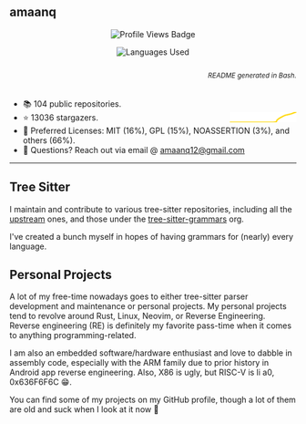 ## amaanq

<p align="center">
	<img alt="Profile Views Badge" src="https://komarev.com/ghpvc/?username=amaanq&style=flat" />
</p>

<p align="center">
	<!-- <img alt="General Stats" height="152" -->
	<!-- src="https://github-readme-stats.vercel.app/api?username=amaanq&show_icons=true&theme=tokyonight&hide=stars&count_private=true&title_color=0x005ACE&icon_color=0x005ACE&hide_title=true"/> -->
	<img alt="Languages Used"
	    src="https://github-readme-stats.vercel.app/api/top-langs/?username=amaanq&langs_count=10&layout=compact&theme=tokyonight&title_color=0x005ACE&icon_color=0x005ACE&hide_title=true"/>
	<!-- <img alt="Commit Stats" width="500" -->
	<!-- src="https://github-readme-streak-stats.herokuapp.com?user=amaanq&theme=tokyonight_duo&hide_border=true&date_format=M%20j%5B%2C%20Y%5D&border=005ACE&stroke=005ACE&ring=005ACE&fire=005ACE"/> -->
</p>

<h6 align="right">
	<sub>
		README generated in Bash.
	</sub>
</h6>

- 📚️ 104 public repositories.
- ⭐️ 13036 stargazers. <img align="right" alt="Stars graph" src="sparklines/stargazers.svg" height="18px" />
- 📃️ Preferred Licenses: MIT (16%), GPL (15%), NOASSERTION (3%), and others (66%).
- 📧 Questions? Reach out via email @ amaanq12@gmail.com
<!-- - 💻️ Programming Languages: Rust (31%), Go (23%), Python (7%), and others (39%). -->

---

## Tree Sitter

I maintain and contribute to various tree-sitter repositories, including all the [upstream](https://github.com/tree-sitter)
ones, and those under the [tree-sitter-grammars](https://github.com/tree-sitter-grammars) org.

I've created a bunch myself in hopes of having grammars for (nearly) every language.

## Personal Projects

A lot of my free-time nowadays goes to either tree-sitter parser development and maintenance or personal projects.
My personal projects tend to revolve around Rust, Linux, Neovim, or Reverse Engineering. Reverse engineering (RE) is definitely
my favorite pass-time when it comes to anything programming-related.

I am also an embedded software/hardware enthusiast and love to dabble in assembly code, especially with the ARM family due to
prior history in Android app reverse engineering. Also, X86 is ugly, but RISC-V is li a0, 0x636F6F6C 😁.

You can find some of my projects on my GitHub profile, though a lot of them are old and suck when I look at it now 🙈
